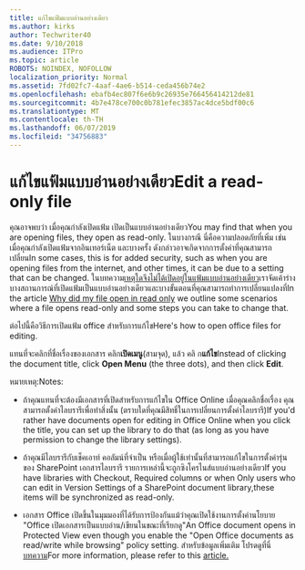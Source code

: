 ```yaml
---
title: แก้ไขแฟ้มแบบอ่านอย่างเดียว
ms.author: kirks
author: Techwriter40
ms.date: 9/10/2018
ms.audience: ITPro
ms.topic: article
ROBOTS: NOINDEX, NOFOLLOW
localization_priority: Normal
ms.assetid: 7fd02fc7-4aaf-4ae6-b514-ceda456b74e2
ms.openlocfilehash: ebafb4ec807f6e6b9c26935e766456414212de81
ms.sourcegitcommit: 4b7e478ce700c0b781efec3857ac4dce5bdf00c6
ms.translationtype: MT
ms.contentlocale: th-TH
ms.lasthandoff: 06/07/2019
ms.locfileid: "34756883"
---
```

# <a name="edit-a-read-only-file"></a><span data-ttu-id="20646-102">แก้ไขแฟ้มแบบอ่านอย่างเดียว</span><span class="sxs-lookup"><span data-stu-id="20646-102">Edit a read-only file</span></span>

<span data-ttu-id="20646-103">คุณอาจพบว่า เมื่อคุณกำลังเปิดแฟ้ม เปิดเป็นแบบอ่านอย่างเดียว</span><span class="sxs-lookup"><span data-stu-id="20646-103">You may find that when you are opening files, they open as read-only.</span></span> <span data-ttu-id="20646-104">ในบางกรณี นี่คือความปลอดภัยที่เพิ่ม เช่นเมื่อคุณกำลังเปิดแฟ้มจากอินเทอร์เน็ต และบางครั้ง ดังกล่าวอาจเกิดจากการตั้งค่าที่คุณสามารถเปลี่ยน</span><span class="sxs-lookup"><span data-stu-id="20646-104">In some cases, this is for added security, such as when you are opening files from the internet, and other times, it can be due to a setting that can be changed.</span></span> <span data-ttu-id="20646-105">ในบทความ[เหตุใดจึงไม่ได้เปิดอยู่ในแฟ้มแบบอ่านอย่างเดียว](https://support.office.com/article/Why-did-my-file-open-read-only-3ab4b792-da50-4b38-8628-14c64e1f1d15)เราจัดเค้าร่างบางสถานการณ์ที่เปิดแฟ้มเป็นแบบอ่านอย่างเดียวและบางขั้นตอนที่คุณสามารถทำการเปลี่ยนแปลงที่</span><span class="sxs-lookup"><span data-stu-id="20646-105">In the article [Why did my file open in read only](https://support.office.com/article/Why-did-my-file-open-read-only-3ab4b792-da50-4b38-8628-14c64e1f1d15) we outline some scenarios where a file opens read-only and some steps you can take to change that.</span></span>

<span data-ttu-id="20646-106">ต่อไปนี้คือวิธีการเปิดแฟ้ม office สำหรับการแก้ไข</span><span class="sxs-lookup"><span data-stu-id="20646-106">Here's how to open office files for editing.</span></span>

<span data-ttu-id="20646-107">แทนที่จะคลิกที่ชื่อเรื่องของเอกสาร คลิก**เปิดเมนู**(สามจุด), แล้ว คลิ ก**แก้ไข**</span><span class="sxs-lookup"><span data-stu-id="20646-107">Instead of clicking the document title, click **Open Menu** (the three dots), and then click **Edit**.</span></span>

<span data-ttu-id="20646-108">หมายเหตุ:</span><span class="sxs-lookup"><span data-stu-id="20646-108">Notes:</span></span>

- <span data-ttu-id="20646-109">ถ้าคุณแทนที่จะต้องมีเอกสารที่เปิดสำหรับการแก้ไขใน Office Online เมื่อคุณคลิกชื่อเรื่อง คุณสามารถตั้งค่าไลบรารีเพื่อทำสิ่งนั้น (ตราบใดที่คุณมีสิทธิ์ในการเปลี่ยนการตั้งค่าไลบรารี)</span><span class="sxs-lookup"><span data-stu-id="20646-109">If you'd rather have documents open for editing in Office Online when you click the title, you can set up the library to do that (as long as you have permission to change the library settings).</span></span>

- <span data-ttu-id="20646-110">ถ้าคุณมีไลบรารีกับเช็คเอาท์ คอลัมน์ที่จำเป็น หรือเมื่อผู้ใช้เท่านั้นที่สามารถแก้ไขในการตั้งค่ารุ่นของ SharePoint เอกสารไลบรารี รายการเหล่านี้จะถูกซิงโครไนส์แบบอ่านอย่างเดียว</span><span class="sxs-lookup"><span data-stu-id="20646-110">If you have libraries with Checkout, Required columns or when Only users who can edit in Version Settings of a SharePoint document library,these items will be synchronized as read-only.</span></span>

- <span data-ttu-id="20646-111">เอกสาร Office เปิดขึ้นในมุมมองที่ได้รับการป้องกันแม้ว่าคุณเปิดใช้งานการตั้งค่านโยบาย "Office เปิดเอกสารเป็นแบบอ่าน/เขียนในขณะที่เรียกดู"</span><span class="sxs-lookup"><span data-stu-id="20646-111">An Office document opens in Protected View even though you enable the "Open Office documents as read/write while browsing" policy setting.</span></span> <span data-ttu-id="20646-112">สำหรับข้อมูลเพิ่มเติม โปรดดูที่นี่[บทความ](https://support.microsoft.com/help/983047/an-office-document-opens-in-protected-view-even-though-you-enable-the)</span><span class="sxs-lookup"><span data-stu-id="20646-112">For more information, please refer to this [article.](https://support.microsoft.com/help/983047/an-office-document-opens-in-protected-view-even-though-you-enable-the)</span></span>

